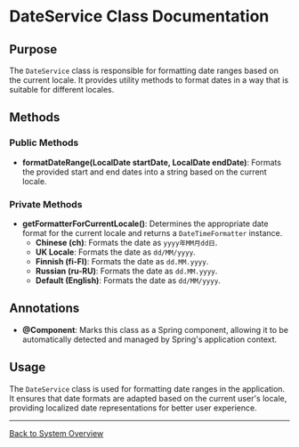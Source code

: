 # DateService Class Documentation

## Purpose

The `DateService` class is responsible for formatting date ranges based on the current locale. It provides utility methods to format dates in a way that is suitable for different locales.

## Methods

### Public Methods

- **formatDateRange(LocalDate startDate, LocalDate endDate)**: Formats the provided start and end dates into a string based on the current locale.

### Private Methods

- **getFormatterForCurrentLocale()**: Determines the appropriate date format for the current locale and returns a `DateTimeFormatter` instance.
    - **Chinese (ch)**: Formats the date as `yyyy年MM月dd日`.
    - **UK Locale**: Formats the date as `dd/MM/yyyy`.
    - **Finnish (fi-FI)**: Formats the date as `dd.MM.yyyy`.
    - **Russian (ru-RU)**: Formats the date as `dd.MM.yyyy`.
    - **Default (English)**: Formats the date as `dd/MM/yyyy`.

## Annotations

- **@Component**: Marks this class as a Spring component, allowing it to be automatically detected and managed by Spring's application context.

## Usage

The `DateService` class is used for formatting date ranges in the application. It ensures that date formats are adapted based on the current user's locale, providing localized date representations for better user experience.

---

[Back to System Overview](../system-overview.md)
